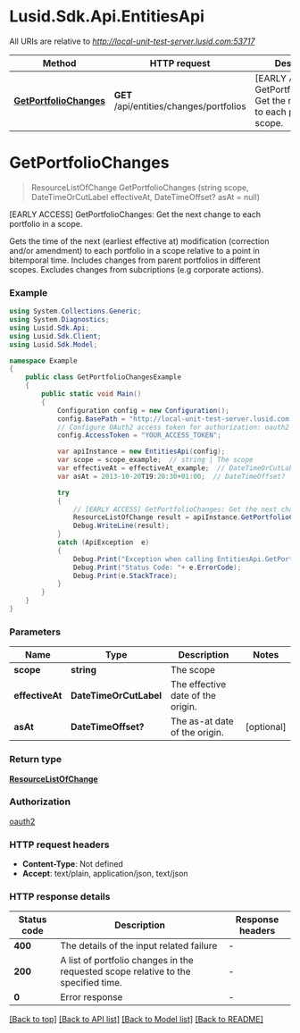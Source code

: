 # Lusid.Sdk.Api.EntitiesApi

All URIs are relative to *http://local-unit-test-server.lusid.com:53717*

Method | HTTP request | Description
------------- | ------------- | -------------
[**GetPortfolioChanges**](EntitiesApi.md#getportfoliochanges) | **GET** /api/entities/changes/portfolios | [EARLY ACCESS] GetPortfolioChanges: Get the next change to each portfolio in a scope.


<a name="getportfoliochanges"></a>
# **GetPortfolioChanges**
> ResourceListOfChange GetPortfolioChanges (string scope, DateTimeOrCutLabel effectiveAt, DateTimeOffset? asAt = null)

[EARLY ACCESS] GetPortfolioChanges: Get the next change to each portfolio in a scope.

Gets the time of the next (earliest effective at) modification (correction and/or amendment) to each portfolio in a scope relative to a point in bitemporal time.  Includes changes from parent portfolios in different scopes.  Excludes changes from subcriptions (e.g corporate actions).

### Example
```csharp
using System.Collections.Generic;
using System.Diagnostics;
using Lusid.Sdk.Api;
using Lusid.Sdk.Client;
using Lusid.Sdk.Model;

namespace Example
{
    public class GetPortfolioChangesExample
    {
        public static void Main()
        {
            Configuration config = new Configuration();
            config.BasePath = "http://local-unit-test-server.lusid.com:53717";
            // Configure OAuth2 access token for authorization: oauth2
            config.AccessToken = "YOUR_ACCESS_TOKEN";

            var apiInstance = new EntitiesApi(config);
            var scope = scope_example;  // string | The scope
            var effectiveAt = effectiveAt_example;  // DateTimeOrCutLabel | The effective date of the origin.
            var asAt = 2013-10-20T19:20:30+01:00;  // DateTimeOffset? | The as-at date of the origin. (optional) 

            try
            {
                // [EARLY ACCESS] GetPortfolioChanges: Get the next change to each portfolio in a scope.
                ResourceListOfChange result = apiInstance.GetPortfolioChanges(scope, effectiveAt, asAt);
                Debug.WriteLine(result);
            }
            catch (ApiException  e)
            {
                Debug.Print("Exception when calling EntitiesApi.GetPortfolioChanges: " + e.Message );
                Debug.Print("Status Code: "+ e.ErrorCode);
                Debug.Print(e.StackTrace);
            }
        }
    }
}
```

### Parameters

Name | Type | Description  | Notes
------------- | ------------- | ------------- | -------------
 **scope** | **string**| The scope | 
 **effectiveAt** | **DateTimeOrCutLabel**| The effective date of the origin. | 
 **asAt** | **DateTimeOffset?**| The as-at date of the origin. | [optional] 

### Return type

[**ResourceListOfChange**](ResourceListOfChange.md)

### Authorization

[oauth2](../README.md#oauth2)

### HTTP request headers

 - **Content-Type**: Not defined
 - **Accept**: text/plain, application/json, text/json


### HTTP response details
| Status code | Description | Response headers |
|-------------|-------------|------------------|
| **400** | The details of the input related failure |  -  |
| **200** | A list of portfolio changes in the requested scope relative to the specified time. |  -  |
| **0** | Error response |  -  |

[[Back to top]](#) [[Back to API list]](../README.md#documentation-for-api-endpoints) [[Back to Model list]](../README.md#documentation-for-models) [[Back to README]](../README.md)

